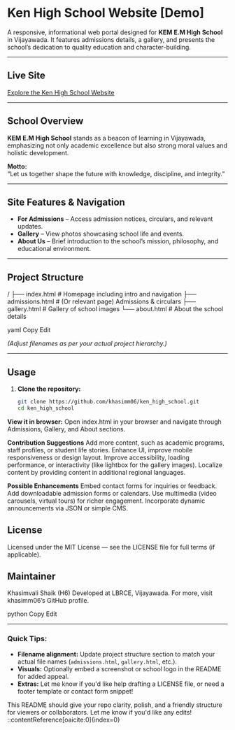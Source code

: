 # Ken High School Website [Demo]

A responsive, informational web portal designed for **KEM E.M High School** in Vijayawada. It features admissions details, a gallery, and presents the school’s dedication to quality education and character-building.

---

##  Live Site  
[Explore the Ken High School Website](https://khasimm06.github.io/ken_high_school/)

---

##  School Overview

**KEM E.M High School** stands as a beacon of learning in Vijayawada, emphasizing not only academic excellence but also strong moral values and holistic development.

**Motto:**  
“Let us together shape the future with knowledge, discipline, and integrity.”

---

##  Site Features & Navigation

- **For Admissions** – Access admission notices, circulars, and relevant updates.
- **Gallery** – View photos showcasing school life and events.
- **About Us** – Brief introduction to the school’s mission, philosophy, and educational environment.

---

##  Project Structure

/
├── index.html # Homepage including intro and navigation
├── admissions.html # (Or relevant page) Admissions & circulars
├── gallery.html # Gallery of school images
└── about.html # About the school details

yaml
Copy
Edit

*(Adjust filenames as per your actual project hierarchy.)*

---

##  Usage

1. **Clone the repository:**
   ```bash
   git clone https://github.com/khasimm06/ken_high_school.git
   cd ken_high_school
**View it in browser:**
Open index.html in your browser and navigate through Admissions, Gallery, and About sections.

**Contribution Suggestions**
Add more content, such as academic programs, staff profiles, or student life stories.
Enhance UI, improve mobile responsiveness or design layout.
Improve accessibility, loading performance, or interactivity (like lightbox for the gallery images).
Localize content by providing content in additional regional languages.

**Possible Enhancements**
Embed contact forms for inquiries or feedback.
Add downloadable admission forms or calendars.
Use multimedia (video carousels, virtual tours) for richer engagement.
Incorporate dynamic announcements via JSON or simple CMS.

## License
Licensed under the MIT License — see the LICENSE file for full terms (if applicable).

## Maintainer
Khasimvali Shaik (H6)
Developed at LBRCE, Vijayawada.
For more, visit khasimm06’s GitHub profile.

python
Copy
Edit

---

###  Quick Tips:

- **Filename alignment:** Update project structure section to match your actual file names (`admissions.html`, `gallery.html`, etc.).
- **Visuals:** Optionally embed a screenshot or school logo in the README for added appeal.
- **Extras:** Let me know if you'd like help drafting a LICENSE file, or need a footer template or contact form snippet!

This README should give your repo clarity, polish, and a friendly structure for viewers or collaborators. Let me know if you'd like any edits!
::contentReference[oaicite:0]{index=0}
